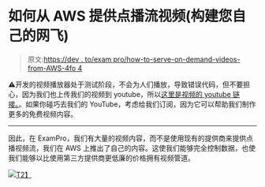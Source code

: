 # 如何从 AWS 提供点播流视频(构建您自己的网飞)

> 原文:[https://dev . to/exam pro/how-to-serve-on-demand-videos-from-AWS-4fo 4](https://dev.to/exampro/how-to-serve-on-demand-videos-from-aws-4fo4)

⚠️开发的视频播放器处于测试阶段，不会为人们播放，导致错误代码，但不要担心，因为我们也上传我们的视频到 youtube，所以[这里是视频的 youtube 链接。](https://www.youtube.com/watch?v=kQwZUupLeqE&t=1s)。如果你碰巧去我们的 YouTube，考虑给我们订阅，因为它可以帮助我们制作更多的免费视频内容。

* * *

因此，在 ExamPro，我们有大量的视频内容，而不是使用现有的提供商来提供点播视频流，我们在 AWS 上推出了自己的内容。这使我们能够完全控制数据，也使我们能够以比使用第三方提供商更低廉的价格拥有视频管道。

[![](../Images/f4dad449806c3d142db2268a7954d6a3.png)T2】](https://www.youtube.com/channel/UC2EsmbKnDNE7y1N3nZYCuGw)